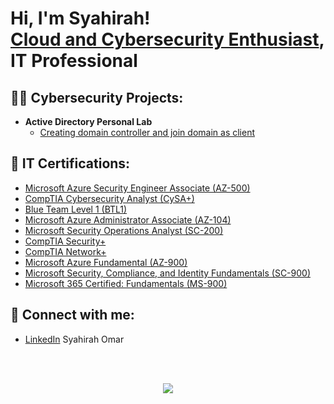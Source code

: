 <h1>Hi, I'm Syahirah! <br/><a href="https://www.linkedin.com/in/syahirah-omar/">Cloud and Cybersecurity Enthusiast</a>, IT Professional</h1>

<h2>👨‍💻 Cybersecurity Projects:</h2>

- <b> Active Directory Personal Lab</b>
  - [Creating domain controller and join domain as client](https://github.com/shiroma07/ActiveDirectoryLab)

<h2>🥇 IT Certifications:</h2>

- [Microsoft Azure Security Engineer Associate (AZ-500)](https://learn.microsoft.com/api/credentials/share/en-us/SyahirahOmar-8427/A4614BE429D23B5?sharingId=F3F984D7EE93DF78)
- [CompTIA Cybersecurity Analyst (CySA+)](https://www.credly.com/badges/4a7da69e-7ee2-4434-8611-82c62c444da8/public_url)
- [Blue Team Level 1 (BTL1)](https://www.credly.com/badges/80eb2ce1-aa5a-4680-b9be-e11ea11614d9/public_url)
- [Microsoft Azure Administrator Associate (AZ-104)](https://learn.microsoft.com/api/credentials/share/en-us/SyahirahOmar-8427/7C1084859A35F4BF?sharingId=F3F984D7EE93DF78)
- [Microsoft Security Operations Analyst (SC-200)](https://www.credly.com/badges/dea525f8-67ec-4f7b-a5bd-9bd5d83aeafb)
- [CompTIA Security+](https://www.credly.com/badges/627d568c-dbc0-4876-99df-41ad64ea86cf/public_url)
- [CompTIA Network+](https://www.credly.com/badges/75eb39e7-4b44-49ca-b75a-574a104e3e12/public_url)
- [Microsoft Azure Fundamental (AZ-900)](https://www.credly.com/badges/dfa7e301-59fa-4c5f-8b96-baa3222690cf)
- [Microsoft Security, Compliance, and Identity Fundamentals (SC-900)](https://www.credly.com/badges/456d8c81-2275-4080-b9ad-c1931cbee931)
- [Microsoft 365 Certified: Fundamentals (MS-900)](https://www.credly.com/badges/12ad1ce1-96a2-4dcf-bb71-e4212f9133a1/public_url)


<h2> 🤳 Connect with me:</h2>

- [LinkedIn](https://www.linkedin.com/in/syahirah-omar/) Syahirah Omar
<br />
<br />
<p align="center" width+"100%">
  <img src="https://wakatime.com/share/@a46a1ac8-2eb0-4a41-a3df-16c31a72c931/7d6558e6-b44e-4de3-8f47-39a01c3b9c0f.svg">
</p>
<!--
**shiroma07/shiroma07** is a ✨ _special_ ✨ repository because its `README.md` (this file) appears on your GitHub profile.

Here are some ideas to get you started:

- 🔭 I’m currently working on ...
- 🌱 I’m currently learning ...
- 👯 I’m looking to collaborate on ...
- 🤔 I’m looking for help with ...
- 💬 Ask me about ...
- 📫 How to reach me: ...
- 😄 Pronouns: ...
- ⚡ Fun fact: ...
-->
